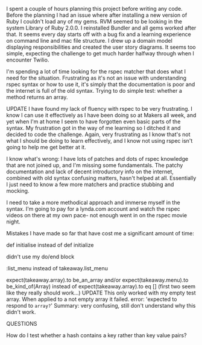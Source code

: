 I spent a couple of hours planning this project before writing any code. Before the planning I had an issue where after installing a new version of Ruby I couldn't load any of my gems. RVM seemed to be looking in the system Library of Ruby 2.0.0. I reinstalled Bundler and all gems worked after that. It seems every day starts off with a bug fix and a learning experience on command line and mac file structure. I drew up a domain model displaying responsibilities and created the user story diagrams. It seems too simple, expecting the challenge to get much harder halfway through when I encounter Twilio.

I'm spending a lot of time looking for the rspec matcher that does what I need for the situation. Frustrating as it's not an issue with understanding rspec syntax or how to use it, it's simply that the documentation is poor and the internet is full of the old syntax. Trying to do simple test: whether a method returns an array.

UPDATE
I have found my lack of fluency with rspec to be very frustrating. I know I can use it effectively as I have been doing so at Makers all week, and yet when I'm at home I seem to have forgotten even basic parts of the syntax. My frustration got in the way of me learning so I ditched it and decided to code the challenge. Again, very frustrating as I know that's not what I should be doing to learn effectively, and I know not using rspec isn't going to help me get better at it.

I know what's wrong: I have lots of patches and dots of rspec knowledge that are not joined up, and I'm missing some fundamentals. The patchy documentation and lack of decent introductory info on the internet, combined with old syntax confusing matters, hasn't helped at all. Essentially I just need to know a few more matchers and practice stubbing and mocking.

I need to take a more methodical approach and immerse myself in the syntax. I'm going to pay for a lynda.com account and watch the rspec videos on there at my own pace- not enough went in on the rspec movie night.



Mistakes I have made so far that have cost me a significant amount of time:

def initialise instead of def initialize

didn't use my do/end block

:list_menu instead of takeaway.list_menu

expect(takeaway.array).to be_an_array
and/or
expect(takeaway.menu).to be_kind_of(Array)
instead of
expect(takeaway.array).to eq []
(first two seem like they really should work...)
UPDATE
This only worked with my empty test array. When applied to a not empty array it failed. error: 'expected to respond to `array?`'
Summary: very confusing, still don't understand why this didn't work.


QUESTIONS

How do I test whether a hash contains  a key rather than key value pairs?

